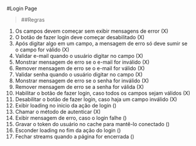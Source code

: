 #Login Page

>##Regras
1. Os campos devem começar sem exibir mensagens de error (X)
2. O botão de fazer login deve começar desabilitado (X)
3. Após digitar algo em um campo, a mensagem de erro só deve sumir se o campo for válido (X)
4. Validar e-mail quando o usuário digitar no campo (X)
5. Monstrar mensagem de erro se o e-mail for inválido (X)
6. Remover mensagem de erro se o e-mail for válido (X)
7. Validar senha quando o usuário digitar no campo (X)
8. Monstrar mensagem de erro se o senha for inválido (X)
9. Remover mensagem de erro se a senha for válida (X)
10. Habilitar o botão de fazer login, caso todos os campos sejam válidos (X)
11. Desabilitar o botão de fazer login, caso haja um campo inválido (X)
12. Exibir loading no inicio da ação de login ()
13. Chamar o método de autenticar (X)
14. Exibir mensagem de erro, caso o login falhe ()
15. Gravar o token do usuário no cache para mantê-lo conectado ()
16. Esconder loading no fim da ação do login ()
17. Fechar streams quando a página for encerrada ()